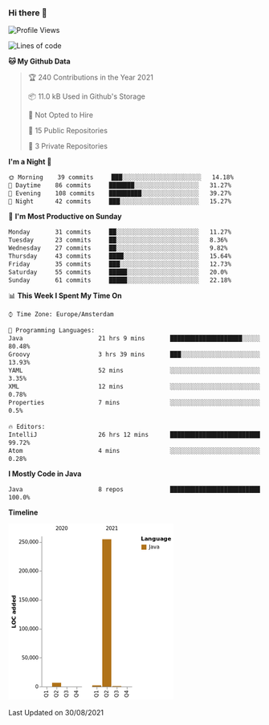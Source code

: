### Hi there 👋


<!--START_SECTION:waka-->
![Profile Views](http://img.shields.io/badge/Profile%20Views-0-blue)

![Lines of code](https://img.shields.io/badge/From%20Hello%20World%20I%27ve%20Written-264473%20lines%20of%20code-blue)

**🐱 My Github Data** 

> 🏆 240 Contributions in the Year 2021
 > 
> 📦 11.0 kB Used in Github's Storage 
 > 
> 🚫 Not Opted to Hire
 > 
> 📜 15 Public Repositories 
 > 
> 🔑 3 Private Repositories  
 > 
**I'm a Night 🦉** 

```text
🌞 Morning    39 commits     ███░░░░░░░░░░░░░░░░░░░░░░   14.18% 
🌆 Daytime    86 commits     ███████░░░░░░░░░░░░░░░░░░   31.27% 
🌃 Evening    108 commits    █████████░░░░░░░░░░░░░░░░   39.27% 
🌙 Night      42 commits     ███░░░░░░░░░░░░░░░░░░░░░░   15.27%

```
📅 **I'm Most Productive on Sunday** 

```text
Monday       31 commits     ██░░░░░░░░░░░░░░░░░░░░░░░   11.27% 
Tuesday      23 commits     ██░░░░░░░░░░░░░░░░░░░░░░░   8.36% 
Wednesday    27 commits     ██░░░░░░░░░░░░░░░░░░░░░░░   9.82% 
Thursday     43 commits     ████░░░░░░░░░░░░░░░░░░░░░   15.64% 
Friday       35 commits     ███░░░░░░░░░░░░░░░░░░░░░░   12.73% 
Saturday     55 commits     █████░░░░░░░░░░░░░░░░░░░░   20.0% 
Sunday       61 commits     █████░░░░░░░░░░░░░░░░░░░░   22.18%

```


📊 **This Week I Spent My Time On** 

```text
⌚︎ Time Zone: Europe/Amsterdam

💬 Programming Languages: 
Java                     21 hrs 9 mins       ████████████████████░░░░░   80.48% 
Groovy                   3 hrs 39 mins       ███░░░░░░░░░░░░░░░░░░░░░░   13.93% 
YAML                     52 mins             ░░░░░░░░░░░░░░░░░░░░░░░░░   3.35% 
XML                      12 mins             ░░░░░░░░░░░░░░░░░░░░░░░░░   0.78% 
Properties               7 mins              ░░░░░░░░░░░░░░░░░░░░░░░░░   0.5%

🔥 Editors: 
IntelliJ                 26 hrs 12 mins      █████████████████████████   99.72% 
Atom                     4 mins              ░░░░░░░░░░░░░░░░░░░░░░░░░   0.28%

```

**I Mostly Code in Java** 

```text
Java                     8 repos             █████████████████████████   100.0%

```


**Timeline**

![Chart not found](https://raw.githubusercontent.com/powercasgamer/powercasgamer/master/charts/bar_graph.png) 


 Last Updated on 30/08/2021
<!--END_SECTION:waka-->
